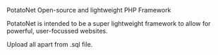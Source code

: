 PotatoNet
Open-source and lightweight PHP Framework

PotatoNet is intended to be a super lightweight framework to allow for powerful, user-focussed websites.

Upload all apart from .sql file.